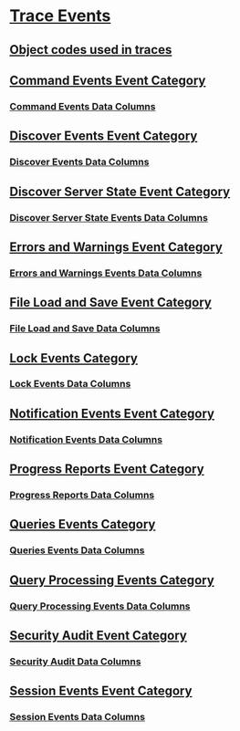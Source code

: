 # [Trace Events](analysis-services-trace-events.md)

## [Object codes used in traces](analysis-services-object-type-codes-used-in-traces.md)
## [Command Events Event Category](command-events-event-category.md)
### [Command Events Data Columns](command-events-data-columns.md)
## [Discover Events Event Category](discover-events-event-category.md)
### [Discover Events Data Columns](discover-events-data-columns.md)
## [Discover Server State Event Category](discover-server-state-event-category.md)
### [Discover Server State Events Data Columns](discover-server-state-events-data-columns.md)
## [Errors and Warnings Event Category](errors-and-warnings-event-category.md)
### [Errors and Warnings Events Data Columns](errors-and-warnings-events-data-columns.md)
## [File Load and Save Event Category](file-load-and-save-event-category.md)
### [File Load and Save Data Columns](file-load-and-save-data-columns.md)
## [Lock Events Category](lock-events-category.md)
### [Lock Events Data Columns](lock-events-data-columns.md)
## [Notification Events Event Category](notification-events-event-category.md)
### [Notification Events Data Columns](notification-events-data-columns.md)
## [Progress Reports Event Category](progress-reports-event-category.md)
### [Progress Reports Data Columns](progress-reports-data-columns.md)
## [Queries Events Category](queries-events-category.md)
### [Queries Events Data Columns](queries-events-data-columns.md)
## [Query Processing Events Category](query-processing-events-category.md)
### [Query Processing Events Data Columns](query-processing-events-data-columns.md)
## [Security Audit Event Category](security-audit-event-category.md)
### [Security Audit Data Columns](security-audit-data-columns.md)
## [Session Events Event Category](session-events-event-category.md)
### [Session Events Data Columns](session-events-data-columns.md)

